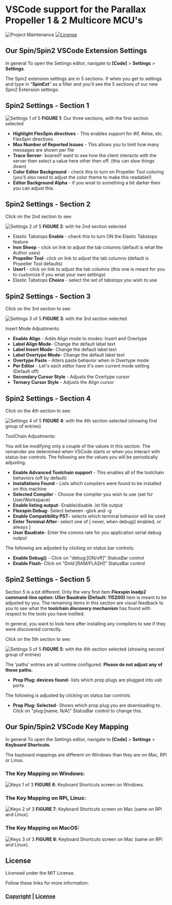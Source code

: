 # VSCode support for the Parallax Propeller 1 & 2 Multicore MCU's

![Project Maintenance][maintenance-shield]
[![License][license-shield]](LICENSE) 

## Our Spin/Spin2 VSCode Extension Settings

In general To open the Settings editor, navigate to **[Code]** > **Settings** > **Settings**.

The Spin2 extension settings are in 5 sections.  If when you get to settings and type in "**SpinExt**" as a filter and you'll see the 5 sections of our new Spin2 Extension settings:

## Spin2 Settings - Section 1

![Settings 1 of 5](./DOCs/stgs-extn.png)
**FIGURE 1**: Our three sections, with the first section selected

- **Highlight FlexSpin directives** - This enables support for #if, #else, etc. FlexSpin directives
- **Max Number of Reported Issues** - This allows you to limit how many messages are shown per file
- **Trace Server**- boared? want to see how the client interacts with the server then select a value here other then off. (this can slow things down)
- **Color Editor Background** - check this to turn on Propeller Tool coloring (you'll also need to adjust the color theme to make this readable!)
- **Editor Background Alpha** - if you wnat to something a bit darker then you can adjust this.


## Spin2 Settings - Section 2

Click on the 2nd section to see:

![Settings 2 of 5](./DOCs/stgs-tabstops.png)
**FIGURE 2**: with he 2nd section selected

- Elastic Tabstops **Enable** - check this to turn ON the Elastic Tabstops feature
- **Iron Sheep** - click on link to adjust the tab columns (default is what the Author uses)
- **Propeller Tool**- click on link to adjust the tab columns (default is Propeller Tool defaults)
- **User1** - click on link to adjust the tab columns (this one is meant for you to customize if you wnat your own settings)
- Elastic Tabstops **Choice** - select the set of tabstops you wish to use


## Spin2 Settings - Section 3

Click on the 3rd section to see:

![Settings 3 of 5](./DOCs/stgs-insertMode.png)
**FIGURE 3**: with the 3rd section selected

Insert Mode Adjustments:

- **Enable Align** - Adds Align mode to modes: Insert and Overtype
- **Label Align Mode**- Change the default label text
- **Label Insert Mode**- Change the default label text
- **Label Overtype Mode**- Change the default label text
- **Overtype Paste** - Alters paste behavior when in Overtype mode
- **Per Editor** - Let's each editor have it's own current mode setting (Default off)
- **Secondary Cursor Style** - Adjusts the Overtype cursor
- **Ternary Cursor Style** - Adjusts the Align cursor


## Spin2 Settings - Section 4

Click on the 4th section to see:

![Settings 4 of 5](./DOCs/stgs-toolchain1.png)
**FIGURE 4**: with the 4th section selected (showing first group of entries)

ToolChain Adjustments:

You will be modifying only a couple of the values in this section. The remainder are determined when VSCode starts or when you interact with status-bar controls. The following are the values you will be periodically adjusting.

- **Enable Advanced Toolchain support** - This enables all of the toolchain behaviors (off by default)
- **Installations Found** - Lists which compilers were found to be installed on this machine
- **Selected Compiler** - Choose the compiler you wish to use (set for User/Workspace)
- **Enable listing output**- Enable/disable .lst file output
- **Flexspin Debug**- Select between -gbrk and -g
- **Enable Compatibility PST**- selects which terminal behavior will be used
- **Enter Terminal After**- select one of [ never, when debug() enabled, or always ]
- **User Baudrate**- Enter the comms rate for you application serial debug output

The following are adjusted by clicking on status bar controls:

- **Enable Debug()** - Click on "debug:[ON/off]" StatusBar control
- **Enable Flash**- Click on "Dnld:[RAM/FLASH]" StatusBar control


## Spin2 Settings - Section 5

Section 5 is a bit different. Only the very first item **Flexspin loadp2 command-line option: USer Baudrate (Default: 115200)** item is meant to be adjusted by you.  The remaining items in this section are visual feedback to you to see what the **toolchain discovery mechanism** has found with respect to the tools you have instlled.

In general, you want to look here after installing any compilers to see if they were discovered correctly.

Click on the 5th section to see:

![Settings 5 of 5](./DOCs/stgs-toolchain2.png)
**FIGURE 5**: with the 4th section selected (showing second group of entries)

The 'paths' entries are all runtime configured. **Please do not adjust any of these paths.**

- **Prop Plug: devices found**- lists which prop plugs are plugged into usb ports

The following is adjusted by clicking on status bar controls:

- **Prop Plug: Selected**- Shows which prop plug you are downloading to. Click on "plug:[name, N/A]" StatusBar control to change this.

## Our Spin/Spin2 VSCode Key Mapping

In general To open the Settings editor, navigate to **[Code]** > **Settings** > **Keyboard Shortcuts**.

The kayboard mappings are different on Windows than they are on Mac, RPi or Linux.

### The Key Mapping on Windows:

![Keys 1 of 3](./DOCs/win-keys.png)
**FIGURE 6**: Keyboard Shortcuts screen on Windows.

### The Key Mapping on RPi, Linux:

![Keys 2 of 3](./DOCs/RPi-keys.png)
**FIGURE 7**: Keyboard Shortcuts screen on Mac (same on RPi and Linux).

### The Key Mapping on MacOS:

![Keys 3 of 3](./DOCs/mac-keys.png)
**FIGURE 8**: Keyboard Shortcuts screen on Mac (same on RPi and Linux).

## License

Licensed under the MIT License. 

Follow these links for more information:

### [Copyright](copyright) | [License](LICENSE)

[maintenance-shield]: https://img.shields.io/badge/maintainer-stephen%40ironsheep%2ebiz-blue.svg?style=for-the-badge

[marketplace-version]: https://vsmarketplacebadge.apphb.com/version-short/ironsheepproductionsllc.spin2.svg

[marketplace-installs]: https://vsmarketplacebadge.apphb.com/installs-short/ironsheepproductionsllc.spin2.svg

[marketplace-rating]: https://vsmarketplacebadge.apphb.com/rating-short/ironsheepproductionsllc.spin2.svg

[license-shield]: https://img.shields.io/badge/License-MIT-yellow.svg

[Release-shield]: https://img.shields.io/github/release/ironsheep/P2-vscode-extensions/all.svg

[Issues-shield]: https://img.shields.io/github/issues/ironsheep/P2-vscode-extensions.svg
